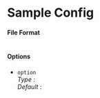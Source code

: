 # Sample Config

#### File Format

```json
```

#### Options

- `option`<br>
_Type_ : <br>
_Default_ : <br>
